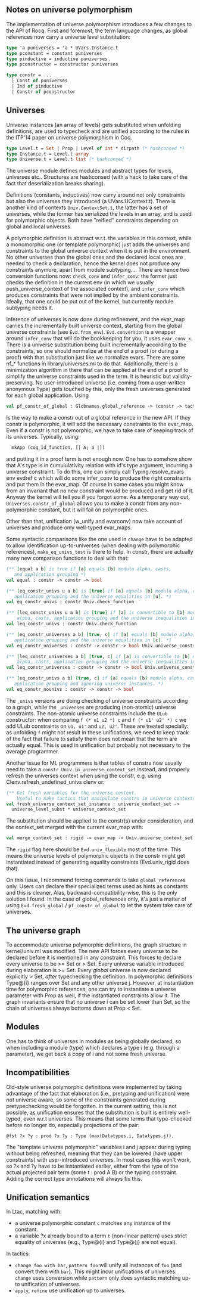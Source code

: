 Notes on universe polymorphism
------------------------------

The implementation of universe polymorphism introduces a few changes
to the API of Rocq. First and foremost, the term language changes, as
global references now carry a universe level substitution:

~~~ocaml
type 'a puniverses = 'a * UVars.Instance.t
type pconstant = constant puniverses
type pinductive = inductive puniverses
type pconstructor = constructor puniverses

type constr = ...
  | Const of puniverses
  | Ind of pinductive
  | Constr of pconstructor
~~~

Universes
---------

Universe instances (an array of levels) gets substituted when
unfolding definitions, are used to typecheck and are unified according
to the rules in the ITP'14 paper on universe polymorphism in Coq.

~~~ocaml
type Level.t = Set | Prop | Level of int * dirpath (* hashconsed *)
type Instance.t = Level.t array
type Universe.t = Level.t list (* hashconsed *)
~~~

The universe module defines modules and abstract types for levels,
universes etc.. Structures are hashconsed (with a hack to take care
of the fact that deserialization breaks sharing).

  Definitions (constants, inductives) now carry around not only
constraints but also the universes they introduced (a UVars.UContext.t).
There is another kind of contexts `Univ.ContextSet.t`, the latter has
a set of universes, while the former has serialized the levels in an
array, and is used for polymorphic objects. Both have "reified"
constraints depending on global and local universes.

  A polymorphic definition is abstract w.r.t. the variables in this
context, while a monomorphic one (or template polymorphic) just adds the
universes and constraints to the global universe context when it is put
in the environment. No other universes than the global ones and the
declared local ones are needed to check a declaration, hence the kernel
does not produce any constraints anymore, apart from module
subtyping.... There are hence two conversion functions now: `check_conv`
and `infer_conv`: the former just checks the definition in the current env
(in which we usually push_universe_context of the associated context),
and `infer_conv` which produces constraints that were not implied by the
ambient constraints. Ideally, that one could be put out of the kernel,
but currently module subtyping needs it.

 Inference of universes is now done during refinement, and the evar_map
carries the incrementally built universe context, starting from the
global universe constraints (see `Evd.from_env`). `Evd.conversion` is a
wrapper around `infer_conv` that will do the bookkeeping for you, it
uses `evar_conv_x`. There is a universe substitution being built
incrementally according to the constraints, so one should normalize at
the end of a proof (or during a proof) with that substitution just like
we normalize evars. There are some nf_* functions in
library/universes.ml to do that. Additionally, there is a minimization
algorithm in there that can be applied at the end of a proof to simplify
the universe constraints used in the term. It is heuristic but
validity-preserving. No user-introduced universe (i.e. coming from a
user-written anonymous Type) gets touched by this, only the fresh
universes generated for each global application. Using
~~~ocaml
val pf_constr_of_global : Globnames.global_reference -> (constr -> tactic) -> tactic
~~~
Is the way to make a constr out of a global reference in the new API.
If they constr is polymorphic, it will add the necessary constraints to
the evar_map. Even if a constr is not polymorphic, we have to take care
of keeping track of its universes. Typically, using:
~~~ocaml
  mkApp (coq_id_function, [| A; a |])
~~~
and putting it in a proof term is not enough now. One has to somehow
show that A's type is in cumululativity relation with id's type
argument, incurring a universe constraint. To do this, one can simply
call Typing.resolve_evars env evdref c which will do some infer_conv to
produce the right constraints and put them in the evar_map. Of course in
some cases you might know from an invariant that no new constraint would
be produced and get rid of it. Anyway the kernel will tell you if you
forgot some. As a temporary way out, `Universes.constr_of_global` allows
you to make a constr from any non-polymorphic constant, but it will fail
on polymorphic ones.

Other than that, unification (w_unify and evarconv) now take account of universes and
produce only well-typed evar_maps.

Some syntactic comparisons like the one used in `change` have to be
adapted to allow identification up-to-universes (when dealing with
polymorphic references), `make_eq_univs_test` is there to help.
In constr, there are actually many new comparison functions to deal with
that:
~~~ocaml
(** [equal a b] is true if [a] equals [b] modulo alpha, casts,
   and application grouping *)
val equal : constr -> constr -> bool

(** [eq_constr_univs u a b] is [true] if [a] equals [b] modulo alpha, casts,
   application grouping and the universe equalities in [u]. *)
val eq_constr_univs : constr Univ.check_function

(** [leq_constr_univs u a b] is [true] if [a] is convertible to [b] modulo
    alpha, casts, application grouping and the universe inequalities in [u]. *)
val leq_constr_univs : constr Univ.check_function

(** [eq_constr_universes a b] [true, c] if [a] equals [b] modulo alpha, casts,
   application grouping and the universe equalities in [c]. *)
val eq_constr_universes : constr -> constr -> bool Univ.universe_constrained

(** [leq_constr_universes a b] [true, c] if [a] is convertible to [b] modulo
    alpha, casts, application grouping and the universe inequalities in [c]. *)
val leq_constr_universes : constr -> constr -> bool Univ.universe_constrained

(** [eq_constr_univs a b] [true, c] if [a] equals [b] modulo alpha, casts,
   application grouping and ignoring universe instances. *)
val eq_constr_nounivs : constr -> constr -> bool
~~~
The `_univs` versions are doing checking of universe constraints
according to a graph, while the `_universes` are producing (non-atomic)
universe constraints. The non-atomic universe constraints include the
`ULub` constructor: when comparing `f (* u1 u2 *) c` and `f (* u1' u2'
*) c` we add ULub constraints on `u1, u1'` and `u2, u2'`. These are
treated specially: as unfolding `f` might not result in these
unifications, we need to keep track of the fact that failure to satisfy
them does not mean that the term are actually equal. This is used in
unification but probably not necessary to the average programmer.

Another issue for ML programmers is that tables of constrs now usually
need to take a `constr Univ.in_universe_context_set` instead, and
properly refresh the universes context when using the constr, e.g. using
Clenv.refresh_undefined_univs clenv or:
~~~ocaml
(** Get fresh variables for the universe context.
    Useful to make tactics that manipulate constrs in universe contexts polymorphic. *)
val fresh_universe_context_set_instance : universe_context_set ->
  universe_level_subst * universe_context_set
~~~
The substitution should be applied to the constr(s) under consideration,
and the context_set merged with the current evar_map with:
~~~ocaml
val merge_context_set : rigid -> evar_map -> Univ.universe_context_set -> evar_map
~~~
The `rigid` flag here should be `Evd.univ_flexible` most of the
time. This means the universe levels of polymorphic objects in the
constr might get instantiated instead of generating equality constraints
(Evd.univ_rigid does that).

On this issue, I recommend forcing commands to take `global_reference`s
only. Users can declare their specialized terms used as hints as
constants and this is cleaner. Alas, backward-compatibility-wise,
this is the only solution I found. In the case of global_references
only, it's just a matter of using `Evd.fresh_global` /
`pf_constr_of_global` to let the system take care of universes.


The universe graph
------------------

To accommodate universe polymorphic definitions, the graph structure in
kernel/univ.ml was modified. The new API forces every universe to be
declared before it is mentioned in any constraint. This forces to
declare every universe to be >= Set or > Set. Every universe variable
introduced during elaboration is >= Set. Every _global_ universe is now
declared explicitly > Set, _after_ typechecking the definition. In
polymorphic definitions Type@{i} ranges over Set and any other universe
j. However, at instantiation time for polymorphic references, one can
try to instantiate a universe parameter with Prop as well, if the
instantiated constraints allow it. The graph invariants ensure that
no universe i can be set lower than Set, so the chain of universes
always bottoms down at Prop < Set.

Modules
-------

One has to think of universes in modules as being globally declared, so
when including a module (type) which declares a type i (e.g. through a
parameter), we get back a copy of i and not some fresh universe.

Incompatibilities
-----------------

Old-style universe polymorphic definitions were implemented by taking
advantage of the fact that elaboration (i.e., pretyping and unification)
were _not_ universe aware, so some of the constraints generated during
pretypechecking would be forgotten. In the current setting, this is not
possible, as unification ensures that the substitution is built is
entirely well-typed, even w.r.t universes. This means that some terms
that type-checked before no longer do, especially projections of the
pair:
~~~coq
@fst ?x ?y : prod ?x ?y : Type (max(Datatypes.i, Datatypes.j)).
~~~
The "template universe polymorphic" variables i and j appear during
typing without being refreshed, meaning that they can be lowered (have
upper constraints) with user-introduced universes. In most cases this
won't work, so ?x and ?y have to be instantiated earlier, either from
the type of the actual projected pair term (some t : prod A B) or the
typing constraint. Adding the correct type annotations will always fix
this.


Unification semantics
---------------------

In Ltac, matching with:

- a universe polymorphic constant `c` matches any instance of the
  constant.
- a variable ?x already bound to a term `t` (non-linear pattern) uses
  strict equality of universes (e.g., Type@{i} and Type@{j} are not
  equal).

In tactics:

- `change foo with bar`, `pattern foo` will unify all instances of `foo`
  (and convert them with `bar`). This might incur unifications of
  universes. `change` uses conversion while `pattern` only does
  syntactic matching up-to unification of universes.
- `apply`, `refine` use unification up to universes.
